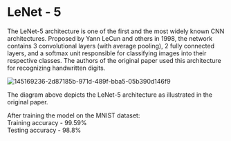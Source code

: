 # LeNet - 5

The LeNet-5 architecture is one of the first and the most widely known CNN architectures. Proposed by Yann LeCun and others in 1998, the network contains 3 convolutional layers (with average pooling), 2 fully connected layers, and a softmax unit responsible for classifying images into their respective classes. The authors of the original paper used this architecture for recognizing handwritten digits.

![145169236-2d87185b-971d-489f-bba5-05b390d146f9](https://user-images.githubusercontent.com/73251461/145170810-eebf966a-d434-45fb-ab9c-5790a4773291.png)

The diagram above depicts the LeNet-5 architecture as illustrated in the original paper.

After training the model on the MNIST dataset: <br>
Training accuracy - 99.59% <br>
Testing accuracy - 98.8%
